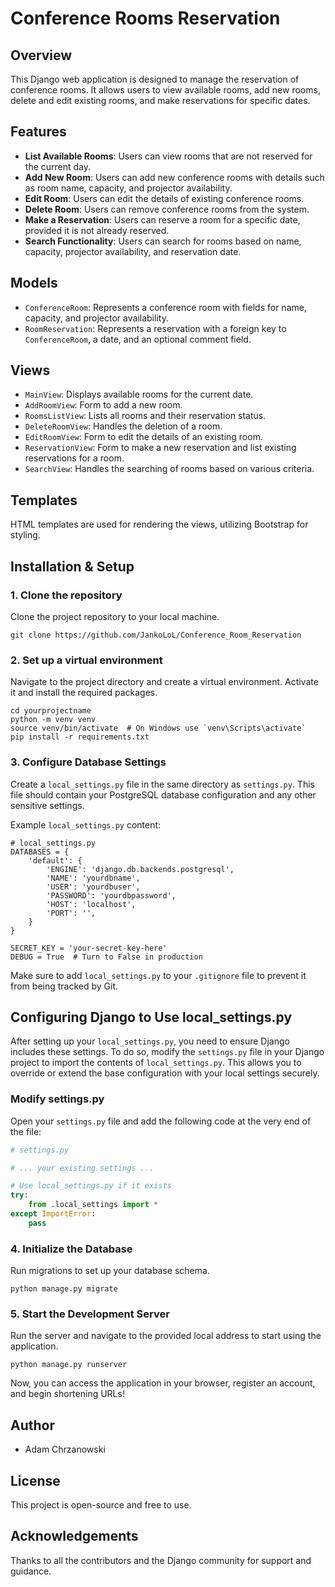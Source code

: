 # Conference Rooms Reservation

## Overview
This Django web application is designed to manage the reservation of conference rooms. It allows users to view available rooms, add new rooms, delete and edit existing rooms, and make reservations for specific dates.

## Features
- **List Available Rooms**: Users can view rooms that are not reserved for the current day.
- **Add New Room**: Users can add new conference rooms with details such as room name, capacity, and projector availability.
- **Edit Room**: Users can edit the details of existing conference rooms.
- **Delete Room**: Users can remove conference rooms from the system.
- **Make a Reservation**: Users can reserve a room for a specific date, provided it is not already reserved.
- **Search Functionality**: Users can search for rooms based on name, capacity, projector availability, and reservation date.

## Models
- `ConferenceRoom`: Represents a conference room with fields for name, capacity, and projector availability.
- `RoomReservation`: Represents a reservation with a foreign key to `ConferenceRoom`, a date, and an optional comment field.

## Views
- `MainView`: Displays available rooms for the current date.
- `AddRoomView`: Form to add a new room.
- `RoomsListView`: Lists all rooms and their reservation status.
- `DeleteRoomView`: Handles the deletion of a room.
- `EditRoomView`: Form to edit the details of an existing room.
- `ReservationView`: Form to make a new reservation and list existing reservations for a room.
- `SearchView`: Handles the searching of rooms based on various criteria.

## Templates
HTML templates are used for rendering the views, utilizing Bootstrap for styling.


## Installation & Setup

### 1. Clone the repository
Clone the project repository to your local machine.

    git clone https://github.com/JankoLoL/Conference_Room_Reservation

### 2. Set up a virtual environment
Navigate to the project directory and create a virtual environment. Activate it and install the required packages.

    cd yourprojectname
    python -m venv venv
    source venv/bin/activate  # On Windows use `venv\Scripts\activate`
    pip install -r requirements.txt

### 3. Configure Database Settings
Create a `local_settings.py` file in the same directory as `settings.py`. This file should contain your PostgreSQL database configuration and any other sensitive settings.

Example `local_settings.py` content:

    # local_settings.py
    DATABASES = {
        'default': {
            'ENGINE': 'django.db.backends.postgresql',
            'NAME': 'yourdbname',
            'USER': 'yourdbuser',
            'PASSWORD': 'yourdbpassword',
            'HOST': 'localhost',
            'PORT': '',
        }
    }

    SECRET_KEY = 'your-secret-key-here'
    DEBUG = True  # Turn to False in production

Make sure to add `local_settings.py` to your `.gitignore` file to prevent it from being tracked by Git.

## Configuring Django to Use local_settings.py

After setting up your `local_settings.py`, you need to ensure Django includes these settings. To do so, modify the `settings.py` file in your Django project to import the contents of `local_settings.py`. This allows you to override or extend the base configuration with your local settings securely.

### Modify settings.py

Open your `settings.py` file and add the following code at the very end of the file:

```python
# settings.py

# ... your existing settings ...

# Use local_settings.py if it exists
try:
    from .local_settings import *
except ImportError:
    pass
```


### 4. Initialize the Database
Run migrations to set up your database schema.

    python manage.py migrate

### 5. Start the Development Server
Run the server and navigate to the provided local address to start using the application.

    python manage.py runserver

Now, you can access the application in your browser, register an account, and begin shortening URLs!

## Author
- Adam Chrzanowski

## License
This project is open-source and free to use.

## Acknowledgements
Thanks to all the contributors and the Django community for support and guidance.

